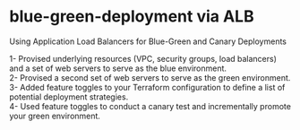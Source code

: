 # blue-green-deployment via ALB

Using Application Load Balancers for Blue-Green and Canary Deployments  

1- Provised underlying resources (VPC, security groups, load balancers) and a set of web servers to serve as the blue environment.  
2- Provised a second set of web servers to serve as the green environment.  
3- Added feature toggles to your Terraform configuration to define a list of potential deployment strategies.  
4- Used feature toggles to conduct a canary test and incrementally promote your green environment.  



